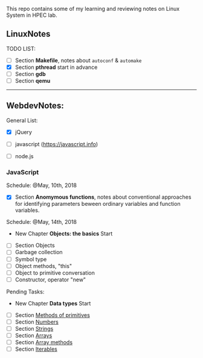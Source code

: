 This repo contains some of my learning and reviewing notes on Linux System in HPEC lab.

## LinuxNotes

TODO LIST:

- [ ] Section **Makefile**, notes about `autoconf` & `automake`
- [x] Section **pthread** start in advance
- [ ] Section **gdb** 
- [ ] Section **qemu**

----

## WebdevNotes:

General List:

- [x] jQuery
- [ ] javascript (https://javascript.info)
- [ ] node.js


### JavaScript

Schedule: @May, 10th, 2018

- [x] Section **Anomymous functions**, notes about conventional approaches for identifying parameters beween ordinary variables and function variables.

Schedule: @May, 14th, 2018

- New Chapter **Objects: the basics** Start
- [ ] Section Objects
- [ ] Garbage collection
- [ ] Symbol type
- [ ] Object methods, "this"
- [ ] Object to primitive conversation
- [ ] Constructor, operator "new"

Pending Tasks:

- New Chapter **Data types** Start
- [ ] Section [Methods of primitives](https://javascript.info/primitives-methods)
- [ ] Section [Numbers](https://javascript.info/number)
- [ ] Section [Strings](https://javascript.info/string)
- [ ] Section [Arrays](https://javascript.info/array)
- [ ] Section [Array methods](https://javascript.info/array-methods)
- [ ] Section [Iterables](https://javascript.info/iterable)